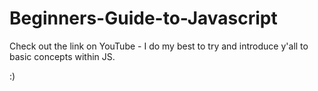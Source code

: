 # Beginners-Guide-to-Javascript

Check out the link on YouTube - I do my best to try and introduce y'all to basic concepts within JS.

:)
